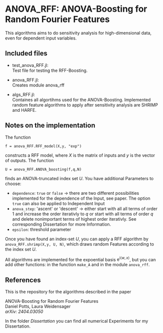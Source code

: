 # ANOVA_RFF: ANOVA-Boosting for Random Fourier Features
This algorithms aims to do sensitivity analysis for high-dimensional data, even for dependent input variables. 

## Included files

- test_anova_RFF.jl:<br>
Test file for testing the RFF-Boosting.

- anova_RFF.jl:<br>
Creates module anova_rff

- algs_RFF.jl:<br>
Containes all algortihms used for the ANOVA-Boosting. Implemented random feature algorithms to apply after sensitivity analysis are SHRIMP and HARFE.


## Notes on the implementation
The function 
```
f = anova_RFF.RFF_model(X,y, "exp")
```
constructs a RFF model, where $X$ is the matrix of inputs and $y$ is the vector of outputs. 
The function 
```
U = anova_RFF.ANOVA_boosting(f,q,N)
```
 finds an ANOVA-truncated index set $U$. You have additional Parameters to choose:
- `dependence`: `true` or `false` $\rightarrow$ there are two different possibilities implemented for the dependence of the Input, see paper. The option `true` can also be applied to Independent Input
- `anova_step`: 'ascent' or 'descent' $\rightarrow$ either start with all all terms of order $1$ and increase the order iterativly to $q$ or start with all terms of order $q$ and delete nonimportant terms of highest order iterativly. See corresponding Dissertation for more Information.   
- `epsilon`: threshold parameter
 
Once you have found an index-set $U$, you can apply a RFF algorithm by `anova_RFF.shrimp(X,y, U, N)`, which draws random Features according to the index set $U$.



All algorithms are implemented for the expoential basis $\mathrm e ^{\mathrm{i} \langle w, x \rangle}$, but you can add other functions: in the function `make_A` and in the module `anova_rff`.


## References

This is the repository for the algorithms described in the paper

ANOVA-Boosting for Random Fourier Features<br>
Daniel Potts, Laura Weidensager<br>
*arXiv: 2404.03050*



In the folder *Dissertation* you can find all numerical Experiments for my Dissertation.




